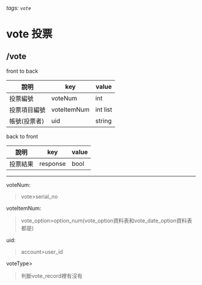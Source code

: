 ###### tags: `vote`
# vote 投票
## /vote
front to back

| 說明         | key         | value  |
| ------------ | ----------- | ------ |
| 投票編號     | voteNum     | int    |
| 投票項目編號 | voteItemNum | int list  |
| 帳號(投票者) | uid          | string |

back to front

| 說明     | key      | value |
| -------- | -------- | ----- |
| 投票結果 | response | bool  |

---
voteNum:
 >vote>serial_no
 
voteItemNum:
 >vote_option>option_num(vote_option資料表和vote_date_option資料表都是)

uid:
 >account>user_id

voteType>
 >判斷vote_record裡有沒有